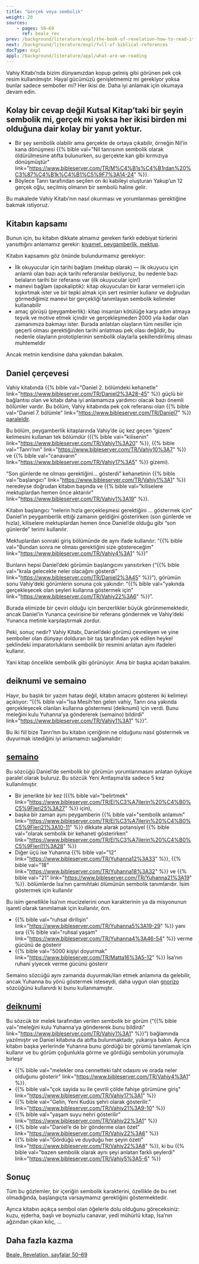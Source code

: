 ```yaml
---
title: "Gerçek veya sembolik"
weight: 20
sources:
    - pages: 50–69
      ref: beale_rev
prev: /background/literature/expl/the-book-of-revelation-how-to-read-it
next: /background/literature/expl/full-of-biblical-references
docType: expl
appl: /background/literature/appl/what-are-we-reading
---
```


Vahiy Kitabı’nda bizim dünyamızdan kopup gelmiş gibi görünen pek çok resim kullanılmıştır. Hayal gücümüzü genişletmemiz mi gerekiyor yoksa bunlar sadece semboller mi? Her ikisi de. Daha iyi anlamak için okumaya devam edin.

## Kolay bir cevap değil Kutsal Kitap’taki bir şeyin sembolik mi, gerçek mi yoksa her ikisi birden mi olduğuna dair kolay bir yanıt yoktur.

<a name="d073"></a>
- Bir şey sembolik olabilir ama gerçekte de ortaya çıkabilir, örneğin Nil’in kana dönüşmesi {{% bible val="Nil tanrısının sembolik olarak öldürülmesine atıfta bulunurken, su gerçekte kan gibi kırmızıya dönüşmüştür" link="https://www.bibleserver.com/TR/M%C4%B1s%C4%B1rdan%20%C3%87%C4%B1k%C4%B1%C5%9F7%3A14-24" %}}.
- Böylece Tanrı tarafından seçilen on iki kabileyi oluşturan Yakup’un 12 gerçek oğlu, seçilmiş olmanın bir sembolü haline gelir.

Bu makalede Vahiy Kitabı’nın nasıl okunması ve yorumlanması gerektiğine bakmak istiyoruz.

## Kitabın kapsamı

<a name="1fc1"></a>
Bunun için, bu kitabın dikkate almamız gereken farklı edebiyat türlerini yansıttığını anlamamız gerekir: [kıyamet, peygamberlik, mektup](/background/literature/expl/the-book-of-revelation-how-to-read-it).

Kitabın kapsamını göz önünde bulundurmamız gerekiyor:

- İlk okuyucular için tarihi bağlam (mektup olarak) — ilk okuyucu için anlamlı olan bazı açık tarihi referanslar bekliyoruz, bu nedenle bazı belaların tarihi bir referansı var (ilk okuyucular için!)
- manevi bağlam (apokaliptik): kitap okuyucuları bir karar vermeleri için kışkırtmak ister ve bir tepki almak için sert resimler kullanır ve doğrudan görmediğimiz manevi bir gerçekliği tanımlayan sembolik kelimeler kullanabilir
- amaç görüşü (peygamberlik): kitap insanları kötülüğe karşı adım atmaya teşvik ve motive etmek içindir ve gerçekleşmeden 2000 yıla kadar olan zamanımıza bakmayı ister. Burada anlatılan olayların tüm nesiller için geçerli olması gerektiğinden tarihi anlatması pek olası değildir, bu nedenle olayların prototiplerinin sembolik olaylarla şekillendirilmiş olması muhtemeldir

Ancak metnin kendisine daha yakından bakalım.

## Daniel çerçevesi

<a name="6075"></a>
Vahiy kitabında {{% bible val="Daniel 2. bölümdeki kehanetle" link="https://www.bibleserver.com/TR/Daniel2%3A28-45" %}} güçlü bir bağlantısı olan ve kitabı daha iyi anlamamıza yardımcı olacak bazı önemli bölümler vardır. Bu bölüm, Vahiy kitabında pek çok referansı olan {{% bible val="Daniel 7. bölümle" link="https://www.bibleserver.com/TR/Daniel7" %}} [paraleldir](/bible/daniel/expl/the-four-kingdoms-in-daniel).

Bu bölüm, peygamberlik kitaplarında Vahiy’de üç kez geçen “gizem” kelimesini kullanan tek bölümdür ({{% bible val="kilisenin" link="https://www.bibleserver.com/TR/Vahiy1%3A20" %}}, {{% bible val="Tanrı’nın" link="https://www.bibleserver.com/TR/Vahiy10%3A7" %}} ve {{% bible val="canavarın" link="https://www.bibleserver.com/TR/Vahiy17%3A5" %}} gizemi).

“Son günlerde ne olması gerektiğini… gösterdi” kehanetinin {{% bible val="başlangıcı" link="https://www.bibleserver.com/TR/Vahiy1%3A1" %}} neredeyse doğrudan kitabın başında ve {{% bible val="kiliselere mektuplardan hemen önce aktarılır" link="https://www.bibleserver.com/TR/Vahiy1%3A19" %}}.

Kitabın başlangıcı “nelerin hızla gerçekleşmesi gerektiğini … göstermek için” Daniel’in peygamberlik ettiği zamanın geldiğini gösterirken (son günlerde ve hızla), kiliselere mektuplardan hemen önce Daniel’de olduğu gibi “son günlerde” terimi kullanılır.

Mektuplardan sonraki giriş bölümünde de aynı ifade kullanılır: “{{% bible val="Bundan sonra ne olması gerektiğini size göstereceğim" link="https://www.bibleserver.com/TR/Vahiy4%3A1" %}}”

Bunların hepsi Daniel’deki görümün başlangıcını yansıtırken (“{{% bible val="krala gelecekte neler olacağını gösterdi" link="https://www.bibleserver.com/TR/Daniel2%3A45" %}}”), görümün sonu Vahiy’deki görümlerin sonuna çok yakındır: “{{% bible val="yakında gerçekleşecek olan şeyleri kullarına göstermek için" link="https://www.bibleserver.com/TR/Vahiy22%3A6" %}}”.

Burada elimizde bir çeviri olduğu için benzerlikler büyük görünmemektedir, ancak Daniel’in Yunanca çevirisine bir referans göndermek ve Vahiy’deki Yunanca metinle karşılaştırmak zordur.

Peki, sonuç nedir? Vahiy Kitabı, Daniel’deki görümü çevreleyen ve yine semboller olan dünyayı dolduran bir taş tarafından yok edilen heykel şeklindeki imparatorlukların sembolik bir resmini anlatan aynı ifadeleri kullanır.

Yani kitap öncelikle sembolik gibi görünüyor. Ama bir başka açıdan bakalım.

## deiknumi ve semaino

<a name="0cc8"></a>
Hayır, bu başlık bir yazım hatası değil, kitabın amacını gösteren iki kelimeyi açıklıyor: “{{% bible val="İsa Mesih’ten gelen vahiy, Tanrı ona yakında gerçekleşecek olanları kullarına göstermesi (deiknumi) için verdi. Bunu meleğini kulu Yuhanna’ya göndererek (semaino) bildirdi" link="https://www.bibleserver.com/TR/Vahiy1%3A1" %}}”.

Bu iki fiil bize Tanrı’nın bu kitabın içeriğinin ne olduğunu nasıl göstermek ve duyurmak istediğini iyi anlamamızı sağlamalıdır:

## [semaino](https://biblehub.com/greek/4591.htm)

<a name="a772"></a>
Bu sözcüğü Daniel’de sembolik bir görümün yorumlanmasını anlatan öyküye paralel olarak buluruz. Bu sözcük Yeni Antlaşma’da sadece 5 kez kullanılmıştır.

- Bir jenerikte bir kez ({{% bible val="belirtmek" link="https://www.bibleserver.com/TR/El%C3%A7ilerin%20%C4%B0%C5%9Fleri25%3A27" %}} için),
- başka bir zaman aynı peygamberin {{% bible val="sembolik anlamını" link="https://www.bibleserver.com/TR/El%C3%A7ilerin%20%C4%B0%C5%9Fleri21%3A10-11" %}} dikkate alarak potansiyel {{% bible val="olarak sembolik bir kehaneti gösterirken" link="https://www.bibleserver.com/TR/El%C3%A7ilerin%20%C4%B0%C5%9Fleri11%3A28" %}}
- Diğer üçü ise Yuhanna {{% bible val="12" link="https://www.bibleserver.com/TR/Yuhanna12%3A33" %}}, {{% bible val="18" link="https://www.bibleserver.com/TR/Yuhanna18%3A32" %}} ve {{% bible val="21" link="https://www.bibleserver.com/TR/Yuhanna21%3A19" %}}. bölümlerde İsa’nın çarmıhtaki ölümünün sembolik tanımlarıdır. İsim göstermek için kullanılır

Bu isim genellikle İsa’nın mucizelerini onun karakterinin ya da misyonunun işareti olarak tanımlamak için kullanılır, örn.

- {{% bible val="ruhsal dirilişin" link="https://www.bibleserver.com/TR/Yuhanna5%3A19-29" %}} yanı sıra {{% bible val="ruhsal yaşam" link="https://www.bibleserver.com/TR/Yuhanna4%3A46-54" %}} verme gücünü de gösterir
- {{% bible val="5000 kişiyi doyurmak" link="https://www.bibleserver.com/TR/Matta16%3A5-12" %}} İsa’nın ruhani yiyecek verme gücünü gösterir

Semaino sözcüğü aynı zamanda duyurmak/ilan etmek anlamına da gelebilir, ancak Yuhanna bu yönü göstermek isteseydi, daha uygun olan [gnorizo](https://biblehub.com/greek/1107.htm) sözcüğünü kullanırdı ki bunu kullanmamıştır.

## [deiknumi](https://biblehub.com/greek/1166.htm)

<a name="711f"></a>
Bu sözcük bir melek tarafından verilen sembolik bir görüm (“{{% bible val="meleğini kulu Yuhanna’ya göndererek bunu bildirdi" link="https://www.bibleserver.com/TR/Vahiy1%3A1" %}}”) bağlamında yazılmıştır ve Daniel kitabına da atıfta bulunmaktadır, yukarıya bakın. Ayrıca kitabın başka yerlerinde Yuhanna bunu gördüğü bir görümü tanımlamak için kullanır ve bu görüm çoğunlukla görme ve gördüğü sembolün yorumuyla birleşir

- {{% bible val="melekler ona cennetteki taht odasını ve orada neler olduğunu gösterir" link="https://www.bibleserver.com/TR/Vahiy4%3A1" %}}.
- {{% bible val="çok sayida su i̇le çevri̇li̇ çölde fahi̇şe görümüne gi̇ri̇ş" link="https://www.bibleserver.com/TR/Vahiy17%3A1" %}}
- {{% bible val="Gelin, Yeni Kudüs şehri olarak gösterilir." link="https://www.bibleserver.com/TR/Vahiy21%3A9-10" %}}
- {{% bible val="yaşam suyu nehri gösterilir" link="https://www.bibleserver.com/TR/Vahiy22%3A1" %}}
- {{% bible val="Daniel’e de bir gönderme olan özet" link="https://www.bibleserver.com/TR/Vahiy22%3A6" %}}
- {{% bible val="Gördüğü ve duyduğu her şeyin özeti" link="https://www.bibleserver.com/TR/Vahiy22%3A8" %}}, ki bu {{% bible val="bazen sembolik olarak aynı şeyi anlatan farklı şeylerdi" link="https://www.bibleserver.com/TR/Vahiy5%3A5-6" %}}

## Sonuç

<a name="dbba"></a>
Tüm bu gözlemler, bir içeriğin sembolik karakterini, özellikle de bu net olmadığında, başlangıçta varsaymamız gerektiğini göstermektedir.

Ayrıca kitabın açıkça sembol olan öğelerle dolu olduğunu göreceksiniz: kuzu, ejderha, başlı ve boynuzlu canavar, yedi mühürlü kitap, İsa’nın ağzından çıkan kılıç, …

## Daha fazla kazma

[Beale, Revelation, sayfalar 50–69](/about/ressources/index.html#beale_rev)

